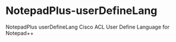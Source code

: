# NotepadPlus-userDefineLang
NotepadPlus userDefineLang
Cisco ACL User Define Language for Notepad++